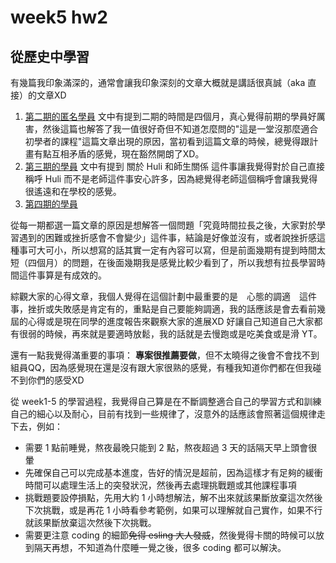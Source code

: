 # week5 hw2
## 從歷史中學習

有幾篇我印象滿深的，通常會讓我印象深刻的文章大概就是講話很真誠（aka 直接）的文章XD
1. [第二期的匿名學員](https://github.com/Lidemy/mentor-program-2nd/issues/17)
文中有提到二期的時間是四個月，真心覺得前期的學員好厲害，然後這篇也解答了我一值很好奇但不知道怎麼問的"這是一堂沒那麼適合初學者的課程"這篇文章出現的原因，當初看到這篇文章的時候，總覺得跟計畫有點互相矛盾的感覺，現在豁然開朗了XD。
2. [第三期的學員](https://github.com/Lidemy/mentor-program-3rd/issues/15)
文中有提到 關於 Huli 和師生關係 這件事讓我覺得對於自己直接稱呼 Huli 而不是老師這件事安心許多，因為總覺得老師這個稱呼會讓我覺得很遙遠和在學校的感覺。
3. [第四期的學員](https://github.com/Lidemy/mentor-program-4th/issues/30)

從每一期都選一篇文章的原因是想解答一個問題「究竟時間拉長之後，大家對於學習遇到的困難或挫折感會不會變少」這件事，結論是好像並沒有，或者說挫折感這種事可大可小，所以想寫的話其實一定有內容可以寫，但是前面幾期有提到時間太短（四個月）的問題，在後面幾期我是感覺比較少看到了，所以我想有拉長學習時間這件事算是有成效的。

綜觀大家的心得文章，我個人覺得在這個計劃中最重要的是　心態的調適　這件事，挫折或失敗感是肯定有的，重點是自己要能夠調適，我的話應該是會去看前幾屆的心得或是現在同學的進度報告來觀察大家的進展XD 好讓自己知道自己大家都有很弱的時候，再來就是要適時放鬆，我的話就是去慢跑或是吃美食或是滑 YT。

還有一點我覺得滿重要的事項：
**專案很推薦要做**，但不太曉得之後會不會找不到組員QQ，因為感覺現在還是沒有跟大家很熟的感覺，有種我知道你們都在但我碰不到你們的感受XD

從 week1-5 的學習過程，我覺得自己算是在不斷調整適合自己的學習方式和訓練自己的細心以及耐心，目前有找到一些規律了，沒意外的話應該會照著這個規律走下去，例如：
* 需要 1 點前睡覺，熬夜最晚只能到 2 點，熬夜超過 3 天的話隔天早上頭會很暈
* 先確保自己可以完成基本進度，告好的情況是超前，因為這樣才有足夠的緩衝時間可以處理生活上的突發狀況，然後再去處理挑戰題或其他課程事項
* 挑戰題要設停損點，先用大約 1 小時想解法，解不出來就該果斷放棄這次然後下次挑戰，或是再花 1 小時看參考範例，如果可以理解就自己實作，如果不行就該果斷放棄這次然後下次挑戰。
* 需要更注意 coding 的細節~~免得 esling 大人發威~~，然後覺得卡關的時候可以放到隔天再想，不知道為什麼睡一覺之後，很多 coding 都可以解決。

